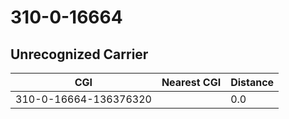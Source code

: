 # 310-0-16664
## Unrecognized Carrier


| CGI | Nearest CGI | Distance |
|-----|-------------|----------|
| 310-0-16664-136376320 |  | 0.0 |
